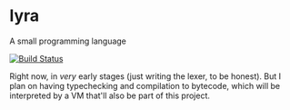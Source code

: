 # lyra
A small programming language

[![Build Status](https://travis-ci.org/kengorab/lyra.svg?branch=master)](https://travis-ci.org/kengorab/lyra)

Right now, in _very_ early stages (just writing the lexer, to be honest). But I plan on having typechecking and
compilation to bytecode, which will be interpreted by a VM that'll also be part of this project.
